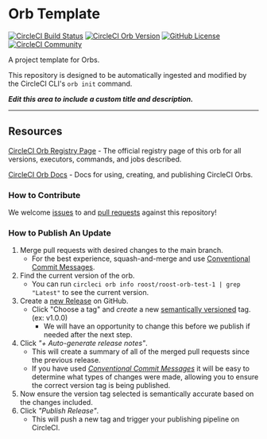 # Orb Template


[![CircleCI Build Status](https://circleci.com/gh/wepull/RoostCluster-orb.svg?style=shield "CircleCI Build Status")](https://circleci.com/gh/wepull/RoostCluster-orb) [![CircleCI Orb Version](https://badges.circleci.com/orbs/roost/roost-orb-test-1.svg)](https://circleci.com/orbs/registry/orb/roost/roost-orb-test-1) [![GitHub License](https://img.shields.io/badge/license-MIT-lightgrey.svg)](https://raw.githubusercontent.com/wepull/RoostCluster-orb/master/LICENSE) [![CircleCI Community](https://img.shields.io/badge/community-CircleCI%20Discuss-343434.svg)](https://discuss.circleci.com/c/ecosystem/orbs)



A project template for Orbs.

This repository is designed to be automatically ingested and modified by the CircleCI CLI's `orb init` command.

_**Edit this area to include a custom title and description.**_

---

## Resources

[CircleCI Orb Registry Page](https://circleci.com/orbs/registry/orb/roost/roost-orb-test-1) - The official registry page of this orb for all versions, executors, commands, and jobs described.

[CircleCI Orb Docs](https://circleci.com/docs/2.0/orb-intro/#section=configuration) - Docs for using, creating, and publishing CircleCI Orbs.

### How to Contribute

We welcome [issues](https://github.com/wepull/RoostCluster-orb/issues) to and [pull requests](https://github.com/wepull/RoostCluster-orb/pulls) against this repository!

### How to Publish An Update
1. Merge pull requests with desired changes to the main branch.
    - For the best experience, squash-and-merge and use [Conventional Commit Messages](https://conventionalcommits.org/).
2. Find the current version of the orb.
    - You can run `circleci orb info roost/roost-orb-test-1 | grep "Latest"` to see the current version.
3. Create a [new Release](https://github.com/wepull/RoostCluster-orb/releases/new) on GitHub.
    - Click "Choose a tag" and _create_ a new [semantically versioned](http://semver.org/) tag. (ex: v1.0.0)
      - We will have an opportunity to change this before we publish if needed after the next step.
4.  Click _"+ Auto-generate release notes"_.
    - This will create a summary of all of the merged pull requests since the previous release.
    - If you have used _[Conventional Commit Messages](https://conventionalcommits.org/)_ it will be easy to determine what types of changes were made, allowing you to ensure the correct version tag is being published.
5. Now ensure the version tag selected is semantically accurate based on the changes included.
6. Click _"Publish Release"_.
    - This will push a new tag and trigger your publishing pipeline on CircleCI.